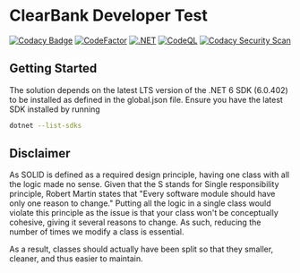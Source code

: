 # ClearBank Developer Test

[![Codacy Badge](https://app.codacy.com/project/badge/Grade/c65281e729b54b7885417666a13bcf6c)](https://www.codacy.com/gh/Netizine/ClearBank.DeveloperTest/dashboard?utm_source=github.com&amp;utm_medium=referral&amp;utm_content=Netizine/ClearBank.DeveloperTest&amp;utm_campaign=Badge_Grade)   [![CodeFactor](https://www.codefactor.io/repository/github/netizine/clearbank.developertest/badge)](https://www.codefactor.io/repository/github/netizine/clearbank.developertest)    [![.NET](https://github.com/Netizine/ClearBank.DeveloperTest/actions/workflows/dotnet.yml/badge.svg)](https://github.com/Netizine/ClearBank.DeveloperTest/actions/workflows/dotnet.yml)    [![CodeQL](https://github.com/Netizine/ClearBank.DeveloperTest/actions/workflows/codeql.yml/badge.svg)](https://github.com/Netizine/ClearBank.DeveloperTest/actions/workflows/codeql.yml)    [![Codacy Security Scan](https://github.com/Netizine/ClearBank.DeveloperTest/actions/workflows/codacy.yml/badge.svg)](https://github.com/Netizine/ClearBank.DeveloperTest/actions/workflows/codacy.yml) 


## Getting Started
The solution depends on the latest LTS version of the .NET 6 SDK (6.0.402) to be installed as defined in the global.json file.
Ensure you have the latest SDK installed by running 
```bash
dotnet --list-sdks
```

## Disclaimer
As SOLID is defined as a required design principle, having one class with all the logic made no sense. 
Given that the S stands for Single responsibility principle, Robert Martin states that "Every software module should have only one reason to change."
Putting all the logic in a single class would violate this principle as the issue is that your class won't be conceptually cohesive, giving it several reasons to change.
As such, reducing the number of times we modify a class is essential. 

As a result, classes should actually have been split so that they smaller, cleaner, and thus easier to maintain.
